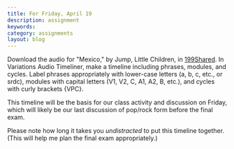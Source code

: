 ```yaml
---
title: For Friday, April 19
description: assignment
keywords: 
category: assignments
layout: blog
---
```


Download the audio for "Mexico," by Jump, Little Children, in [199Shared][199]. In Variations Audio Timeliner, make a timeline including phrases, modules, and cycles. Label phrases appropriately with lower-case letters (a, b, c, etc., or srdc), modules with capital letters (V1, V2, C, A1, A2, B, etc.), and cycles with curly brackets {VPC}.

This timeline will be the basis for our class activity and discussion on Friday, which will likely be our last discussion of pop/rock form before the final exam.

Please note how long it takes you *undistracted* to put this timeline together. (This will help me plan the final exam appropriately.)



[199]: https://www.dropbox.com/sh/omndwi56cmizz7r/JBH7G88bch